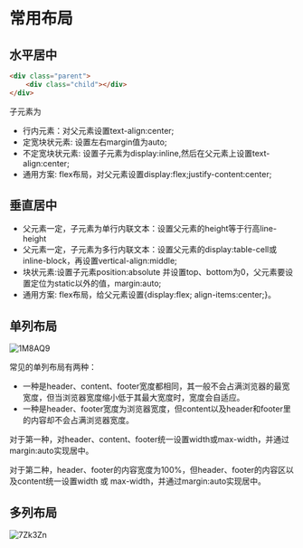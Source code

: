 # 常用布局

## 水平居中

```html
<div class="parent">
    <div class="child"></div>
</div>
```

子元素为

- 行内元素：对父元素设置text-align:center;
- 定宽块状元素: 设置左右margin值为auto;
- 不定宽块状元素: 设置子元素为display:inline,然后在父元素上设置text-align:center;
- 通用方案: flex布局，对父元素设置display:flex;justify-content:center;

## 垂直居中

- 父元素一定，子元素为单行内联文本：设置父元素的height等于行高line-height
- 父元素一定，子元素为多行内联文本：设置父元素的display:table-cell或inline-block，再设置vertical-align:middle;
- 块状元素:设置子元素position:absolute 并设置top、bottom为0，父元素要设置定位为static以外的值，margin:auto;
- 通用方案: flex布局，给父元素设置{display:flex; align-items:center;}。

## 单列布局

![1M8AQ9](https://zhuduanlei-1256381138.cos.ap-guangzhou.myqcloud.com/uPic/1M8AQ9.png)

常见的单列布局有两种：

- 一种是header、content、footer宽度都相同，其一般不会占满浏览器的最宽宽度，但当浏览器宽度缩小低于其最大宽度时，宽度会自适应。
- 一种是header、footer宽度为浏览器宽度，但content以及header和footer里的内容却不会占满浏览器宽度。

对于第一种，对header、content、footer统一设置width或max-width，并通过margin:auto实现居中。

对于第二种，header、footer的内容宽度为100%，但header、footer的内容区以及content统一设置width 或 max-width，并通过margin:auto实现居中。

## 多列布局

![7Zk3Zn](https://zhuduanlei-1256381138.cos.ap-guangzhou.myqcloud.com/uPic/7Zk3Zn.png)

